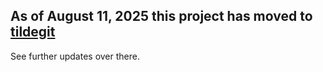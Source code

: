 ## As of August 11, 2025 this project has moved to [tildegit](https://tildegit.org/MarkEEaton/neovim-config)

See further updates over there.
